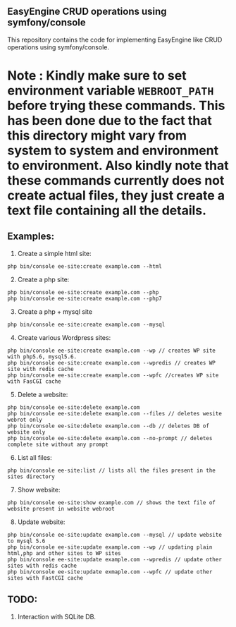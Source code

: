 ## EasyEngine CRUD operations using symfony/console

This repository contains the code for implementing EasyEngine like CRUD operations using symfony/console.

# Note : Kindly make sure to set environment variable `WEBROOT_PATH` before trying these commands. This has been done due to the fact that this directory might vary from system to system and environment to environment. Also kindly note that these commands currently does not create actual files, they just create a text file containing all the details.

## Examples:

1. Create a simple html site:
```
php bin/console ee-site:create example.com --html 
```

2. Create a php site:
```
php bin/console ee-site:create example.com --php
php bin/console ee-site:create example.com --php7
```

3. Create a php + mysql site
```
php bin/console ee-site:create example.com --mysql
```
4. Create various Wordpress sites:
```
php bin/console ee-site:create example.com --wp // creates WP site with php5.6, mysql5.6.
php bin/console ee-site:create example.com --wpredis // creates WP site with redis cache
php bin/console ee-site:create example.com --wpfc //creates WP site with FasCGI cache
```
5. Delete a website:
```
php bin/console ee-site:delete example.com
php bin/console ee-site:delete example.com --files // deletes wesite webrot only
php bin/console ee-site:delete example.com --db // deletes DB of website only
php bin/console ee-site:delete example.com --no-prompt // deletes complete site without any prompt
```

6. List all files:
```
php bin/console ee-site:list // lists all the files present in the sites directory
```
7. Show website:
```
php bin/console ee-site:show example.com // shows the text file of website present in website webroot
```
8. Update website:
```
php bin/console ee-site:update example.com --mysql // update website to mysql 5.6 
php bin/console ee-site:update example.com --wp // updating plain html,php and other sites to WP sites
php bin/console ee-site:update example.com --wpredis // update other sites with redis cache
php bin/console ee-site:update exmaple.com --wpfc // update other sites with FastCGI cache
```

## TODO:

1. Interaction with SQLite DB.
